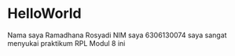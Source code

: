 # HelloWorld
Nama saya Ramadhana Rosyadi
NIM saya 6306130074
saya sangat menyukai praktikum RPL Modul 8 ini
